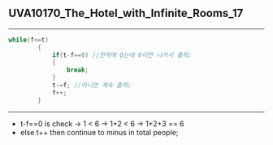 ## UVA10170_The_Hotel_with_Infinite_Rooms_17
------
```c++
while(f<=t)  
		{
			if(t-f==0) //만약에 Q는데 0이면 나가서 출력; 
			{
				break;
			}
			t-=f; //아니면 계속 출력; 
			f++;
		}
```
------
+ t-f==0 is check -> 1 < 6 -> 1+2 < 6 -> 1+2+3 == 6
+ else t++ then continue to minus in total people;
